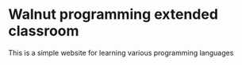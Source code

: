 # Walnut programming extended classroom
This is a simple website for learning various programming languages
